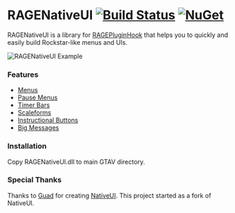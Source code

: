# RAGENativeUI [![Build Status](https://github.com/alexguirre/RAGENativeUI/workflows/CI/badge.svg)](https://github.com/alexguirre/RAGENativeUI/actions?workflow=CI) [![NuGet](https://img.shields.io/nuget/v/RAGENativeUI?logo=nuget)](https://www.nuget.org/packages/RAGENativeUI)

RAGENativeUI is a library for [RAGEPluginHook](https://ragepluginhook.net/) that helps you to quickly and easily build Rockstar-like menus and UIs.

![RAGENativeUI Example](http://i.imgur.com/8myLlwB.png)

### Features

* [Menus](https://github.com/alexguirre/RAGENativeUI/wiki/Menus-Overview)
* [Pause Menus](https://github.com/alexguirre/RAGENativeUI/wiki/Pause-Menu-Overview)
* [Timer Bars](https://github.com/alexguirre/RAGENativeUI/wiki/Timer-Bars-Overview)
* [Scaleforms](https://github.com/alexguirre/RAGENativeUI/wiki/Scaleforms-Overview)
* [Instructional Buttons](https://github.com/alexguirre/RAGENativeUI/wiki/Instructional-Buttons-Overview)
* [Big Messages](https://github.com/alexguirre/RAGENativeUI/wiki/Big-Messages-Overview)

### Installation
Copy RAGENativeUI.dll to main GTAV directory.

### Special Thanks

Thanks to [Guad](https://github.com/Guad/) for creating [NativeUI](https://github.com/Guad/NativeUI). This project started as a fork of NativeUI.
